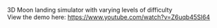 3D Moon landing simulator with varying levels of difficulty 
<br>
View the demo here:
https://www.youtube.com/watch?v=Z6uqb45Sl64
<br>
